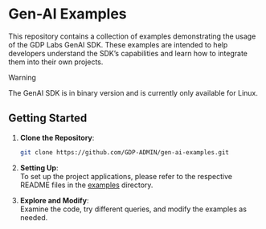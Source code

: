 # Gen-AI Examples

This repository contains a collection of examples demonstrating the usage of the GDP Labs GenAI SDK. These examples are intended to help developers understand the SDK’s capabilities and learn how to integrate them into their own projects.

> [!WARNING]
> The GenAI SDK is in binary version and is currently only available for Linux.

## Getting Started

1. **Clone the Repository**:

   ```bash
   git clone https://github.com/GDP-ADMIN/gen-ai-examples.git
   ```

2. **Setting Up**:  
   To set up the project applications, please refer to the respective README files in the [examples](./examples) directory.

3. **Explore and Modify**:  
   Examine the code, try different queries, and modify the examples as needed.
